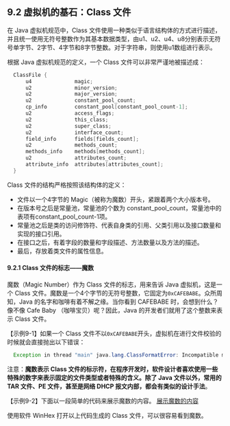 ## 9.2 虚拟机的基石：Class 文件
  在 Java 虚拟机规范中，Class 文件使用一种类似于语言结构体的方式进行描述，并且统一使用无符号整数作为其基本数据类型，由u1、u2、u4、u8分别表示无符号单字节、2字节、4字节和8字节整数。对于字符串，则使用u1数组进行表示。

  根据 Java 虚拟机规范的定义，一个 Class 文件可以非常严谨地被描述成：
  ```java
    ClassFile {
        u4              magic;
        u2              minor_version;
        u2              major_version;
        u2              constant_pool_count;
        cp_info         constant_pool[constant_pool_count-1];
        u2              access_flags;
        u2              this_class;
        u2              super_class;
        u2              interface_count;
        field_info      fields[fields_count];
        u2              methods_count;
        methods_info    methods[methods_count];
        u2              attributes_count;
        attribute_info  attributes[attributes_count];
    }
  ```
  Class 文件的结构严格按照该结构体的定义：
  - 文件以一个4字节的 Magic（被称为魔数）开头，紧跟着两个大小版本号。 
  - 在版本号之后是常量池，常量池的个数为 constant_pool_count，常量池中的表项有constant_pool_count-1项。
  - 常量池之后是类的访问修饰符、代表自身类的引用、父类引用以及接口数量和实现的接口引用。
  - 在接口之后，有着字段的数量和字段描述、方法数量以及方法的描述。
  - 最后，存放着类文件的属性信息。

#### 9.2.1 Class 文件的标志——魔数
  魔数（Magic Number）作为 Class 文件的标志，用来告诉 Java 虚拟机，这是一个 Class 文件。魔数是一个4个字节的无符号整数，它固定为`0xCAFEBABE`。众所周知，Java 的名字和咖啡有着不解之缘。当你看到 CAFEBABE 时，会想到什么？像不像 Cafe Baby （咖啡宝贝）呢？因此，Java 的开发者们就用了这个整数来表示 Class 文件。

  【示例9-1】如果一个 Class 文件不以`0xCAFEBABE`开头，虚拟机在进行文件校验的时候就会直接抛出以下错误：
  ```java
    Exception in thread "main" java.lang.ClassFormatError: Incompatible magic value 184466110 in class file ibgdn/ClassFile
  ```

  注意：**魔数表示 Class 文件的标示符，在程序开发时，软件设计者喜欢使用一些特殊的数字来表示固定的文件类型或者特殊的含义。除了 Java 文件以外，常用的 TAR 文件、PE 文件，甚至是网络 DHCP 报文内部，都会有类似的设计手法**。

  【示例9-2】下面以一段简单的代码来展示魔数的内容。
  [展示魔数的内容](../java/com/ibgdn/chapter_9/MagicNumber.java)

  使用软件 WinHex 打开以上代码生成的 Class 文件，可以很容易看到魔数。